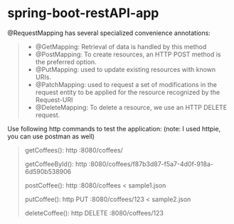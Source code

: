 # spring-boot-restAPI-app

@RequestMapping has several specialized convenience annotations:

>* @GetMapping: Retrieval of data is handled by this method
>* @PostMapping: To create resources, an HTTP POST method is the preferred option.
>* @PutMapping: used to update existing resources with known URIs.
>* @PatchMapping: used to request a set of modifications in the request entity to be applied for the resource recognized by the Request-URI
>* @DeleteMapping: To delete a resource, we use an HTTP DELETE request.


Use following http commands to test the application: (note: I used httpie, you can use postman as well)
> getCoffees(): http  :8080/coffees/
> 
> getCoffeeById(): http  :8080/coffees/f87b3d87-f5a7-4d0f-918a-6d590b538906
> 
> postCoffee(): http  :8080/coffees < sample1.json 
> 
> putCoffee(): http PUT :8080/coffees/123 < sample2.json
> 
> deleteCoffee(): http DELETE :8080/coffees/123

